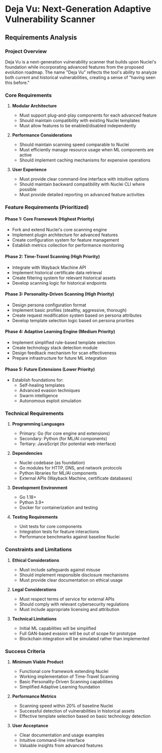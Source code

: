 # Deja Vu: Next-Generation Adaptive Vulnerability Scanner

## Requirements Analysis

### Project Overview
Deja Vu is a next-generation vulnerability scanner that builds upon Nuclei's foundation while incorporating advanced features from the proposed evolution roadmap. The name "Deja Vu" reflects the tool's ability to analyze both current and historical vulnerabilities, creating a sense of "having seen this before."

### Core Requirements

1. **Modular Architecture**
   - Must support plug-and-play components for each advanced feature
   - Should maintain compatibility with existing Nuclei templates
   - Must allow features to be enabled/disabled independently

2. **Performance Considerations**
   - Should maintain scanning speed comparable to Nuclei
   - Must efficiently manage resource usage when ML components are active
   - Should implement caching mechanisms for expensive operations

3. **User Experience**
   - Must provide clear command-line interface with intuitive options
   - Should maintain backward compatibility with Nuclei CLI where possible
   - Must provide detailed reporting on advanced feature activities

### Feature Requirements (Prioritized)

#### Phase 1: Core Framework (Highest Priority)
- Fork and extend Nuclei's core scanning engine
- Implement plugin architecture for advanced features
- Create configuration system for feature management
- Establish metrics collection for performance monitoring

#### Phase 2: Time-Travel Scanning (High Priority)
- Integrate with Wayback Machine API
- Implement historical certificate data retrieval
- Create filtering system for relevant historical assets
- Develop scanning logic for historical endpoints

#### Phase 3: Personality-Driven Scanning (High Priority)
- Design persona configuration format
- Implement basic profiles (stealthy, aggressive, thorough)
- Create request modification system based on persona attributes
- Develop template selection logic based on persona priorities

#### Phase 4: Adaptive Learning Engine (Medium Priority)
- Implement simplified rule-based template selection
- Create technology stack detection module
- Design feedback mechanism for scan effectiveness
- Prepare infrastructure for future ML integration

#### Phase 5: Future Extensions (Lower Priority)
- Establish foundations for:
  - Self-healing templates
  - Advanced evasion techniques
  - Swarm intelligence
  - Autonomous exploit simulation

### Technical Requirements

1. **Programming Languages**
   - Primary: Go (for core engine and extensions)
   - Secondary: Python (for ML/AI components)
   - Tertiary: JavaScript (for potential web interface)

2. **Dependencies**
   - Nuclei codebase (as foundation)
   - Go modules for HTTP, DNS, and network protocols
   - Python libraries for ML/AI components
   - External APIs (Wayback Machine, certificate databases)

3. **Development Environment**
   - Go 1.18+ 
   - Python 3.9+
   - Docker for containerization and testing

4. **Testing Requirements**
   - Unit tests for core components
   - Integration tests for feature interactions
   - Performance benchmarks against baseline Nuclei

### Constraints and Limitations

1. **Ethical Considerations**
   - Must include safeguards against misuse
   - Should implement responsible disclosure mechanisms
   - Must provide clear documentation on ethical usage

2. **Legal Considerations**
   - Must respect terms of service for external APIs
   - Should comply with relevant cybersecurity regulations
   - Must include appropriate licensing and attribution

3. **Technical Limitations**
   - Initial ML capabilities will be simplified
   - Full GAN-based evasion will be out of scope for prototype
   - Blockchain integration will be simulated rather than implemented

### Success Criteria

1. **Minimum Viable Product**
   - Functional core framework extending Nuclei
   - Working implementation of Time-Travel Scanning
   - Basic Personality-Driven Scanning capabilities
   - Simplified Adaptive Learning foundation

2. **Performance Metrics**
   - Scanning speed within 20% of baseline Nuclei
   - Successful detection of vulnerabilities in historical assets
   - Effective template selection based on basic technology detection

3. **User Acceptance**
   - Clear documentation and usage examples
   - Intuitive command-line interface
   - Valuable insights from advanced features
